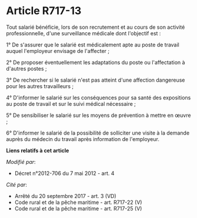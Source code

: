 # Article R717-13

Tout salarié bénéficie, lors de son recrutement et au cours de son activité professionnelle, d'une surveillance médicale dont
l'objectif est : 

1° De s'assurer que le salarié est médicalement apte au poste de travail auquel l'employeur envisage de l'affecter ; 

2° De proposer éventuellement les adaptations du poste ou l'affectation à d'autres postes ; 

3° De rechercher si le salarié n'est pas atteint d'une affection dangereuse pour les autres travailleurs ; 

4° D'informer le salarié sur les conséquences pour sa santé des expositions au poste de travail et sur le suivi médical
nécessaire ; 

5° De sensibiliser le salarié sur les moyens de prévention à mettre en œuvre ; 

6° D'informer le salarié de la possibilité de solliciter une visite à la demande auprès du médecin du travail après
information de l'employeur.

**Liens relatifs à cet article**

_Modifié par_:

  - Décret n°2012-706 du 7 mai 2012 - art. 4

_Cité par_:

  - Arrêté du 20 septembre 2017 - art. 3 (VD)
  - Code rural et de la pêche maritime - art. R717-22 (V)
  - Code rural et de la pêche maritime - art. R717-25 (V)
